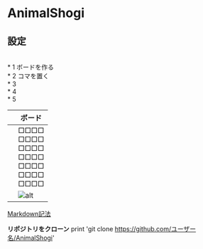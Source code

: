 # AnimalShogi

## 設定
<br>
* 1 ボードを作る<br>
* 2 コマを置く  <br>
* 3<br>
* 4<br>
* 5<br>

|	|ボード|
|---|---|
|	|□□□□<br>□□□□<br>□□□□<br>□□□□<br>□□□□<br>□□□□<br>□□□□|
|	|![alt](https://qph.fs.quoracdn.net/main-qimg-3facd2ff72539f4687eb3eb36ced11a0)

[Markdown記法](https://gist.github.com/mignonstyle/083c9e1651d7734f84c99b8cf49d57fa)

**リポジトリをクローン**
print 'git clone https://github.com/ユーザー名/AnimalShogi'